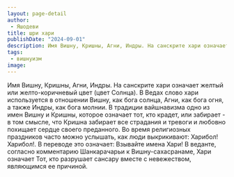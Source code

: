 ```yaml
---
layout: page-detail
author:
 - Яшодеви
title: шри хари
publishDate: "2024-09-01"
description: Имя Вишну, Кришны, Агни, Индры. На санскрите хари означает желтый или желто-коричневый цвет (цвет Солнца). В Ведах слово хари используется в отношении Вишну, как бога солнца, Агни, как бога огня, а также Индры, как бога молнии. В традиции вайшнавизма одно из имен Вишну и Кришны, которое означает тот, кто крадет, или забирает - в том смысле, что Кришна забирает все страдания и тревоги и любовно похищает сердце своего преданного. Во время религиозных праздников часто можно услышать, как люди выкрикивают Харибол! Харибол!. В переводе это означает Взывайте имена Хари! В веданте, согласно комментарию Шанкарачарьи к Вишну-сахасранаме, Хари означает Тот, кто разрушает сансару вместе с невежеством, являющимся ее причиной.
tags:
 - вишнуизм
image: 
---
```


Имя Вишну, Кришны, Агни, Индры. На санскрите хари означает желтый или желто-коричневый цвет (цвет Солнца). В Ведах слово хари используется в отношении Вишну, как бога солнца, Агни, как бога огня, а также Индры, как бога молнии. В традиции вайшнавизма одно из имен Вишну и Кришны, которое означает тот, кто крадет, или забирает - в том смысле, что Кришна забирает все страдания и тревоги и любовно похищает сердце своего преданного. Во время религиозных праздников часто можно услышать, как люди выкрикивают: Харибол! Харибол!. В переводе это означает: Взывайте имена Хари! В веданте, согласно комментарию Шанкарачарьи к Вишну-сахасранаме, Хари означает Тот, кто разрушает сансару вместе с невежеством, являющимся ее причиной.

